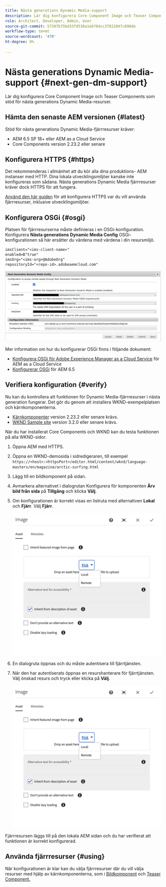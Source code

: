 ```yaml
---
title: Nästa generations Dynamic Media-support
description: Lär dig konfigurera Core Component Image och Teaser Components som stöd för nästa generations Dynamic Media-resurser.
role: Architect, Developer, Admin, User
source-git-commit: 57307b75bd33fd538a1eb704cc37822847c896de
workflow-type: tm+mt
source-wordcount: '470'
ht-degree: 0%

---
```



# Nästa generations Dynamic Media-support {#next-gen-dm-support}

Lär dig konfigurera Core Component Image och Teaser Components som stöd för nästa generations Dynamic Media-resurser.

## Hämta den senaste AEM versionen {#latest}

Stöd för nästa generations Dynamic Media-fjärrresurser kräver:

* AEM 6.5 SP 18+ eller AEM as a Cloud Service
* Core Components version 2.23.2 eller senare

## Konfigurera HTTPS {#https}

Det rekommenderas i allmänhet att du kör alla dina produktions- AEM instanser med HTTP. Dina lokala utvecklingsmiljöer kanske inte konfigureras som sådana. Nästa generations Dynamic Media fjärrresurser kräver dock HTTPS för att fungera.

[Använd den här guiden](https://experienceleague.adobe.com/docs/experience-manager-learn/foundation/security/use-the-ssl-wizard.html) för att konfigurera HTTPS var du vill använda fjärrresurser, inklusive utvecklingsmiljöer.

## Konfigurera OSGi {#osgi}

Platsen för fjärrresurserna måste definieras i en OSGi-konfiguration. Konfigurera **Nästa generations Dynamic Media Config** OSGi-konfigurationen så här ersätter du värdena med värdena i din resursmiljö.

```text
imsClient="<ims-client-name>"
enabled=B"true"
imsOrg="<ims-org>@AdobeOrg"
repositoryId="<repo-id>.adobeaemcloud.com"
```

![Konfigurationsfönstret för nästa generations Dynamic Media Config OSGi](/help/assets/remote-assets-osgi.png)

Mer information om hur du konfigurerar OSGi finns i följande dokument:

* [Konfigurera OSGi för Adobe Experience Manager as a Cloud Service](https://experienceleague.adobe.com/docs/experience-manager-cloud-service/content/implementing/deploying/configuring-osgi.html) för AEM as a Cloud Service
* [Konfigurerar OSGi](https://experienceleague.adobe.com/docs/experience-manager-65/deploying/configuring/configuring-osgi.html) för AEM 6.5

## Verifiera konfiguration {#verify}

Nu kan du kontrollera att funktionen för Dynamic Media-fjärrresurser i nästa generation fungerar. Det gör du genom att installera WKND-exempelplatsen och kärnkomponenterna.

* [Kärnkomponenter](https://github.com/adobe/aem-core-wcm-components/releases/download/core.wcm.components.reactor-2.23.2/core.wcm.components.all-2.23.2.zip) version 2.23.2 eller senare krävs.
* [WKND Sample site](https://github.com/adobe/aem-guides-wknd/releases/download/aem-guides-wknd-3.2.0/aem-guides-wknd.all-3.2.0-classic.zip) version 3.2.0 eller senare krävs.

När du har installerat Core Components och WKND kan du testa funktionen på alla WKND-sidor.

1. Öppna AEM med HTTPS.

1. Öppna en WKND-demosida i sidredigeraren, till exempel `https://<host>:<httpsPort>/editor.html/content/wknd/language-masters/en/magazine/arctic-surfing.html`

1. Lägg till en bildkomponent på sidan.

1. Avmarkera alternativet i dialogrutan Konfigurera för komponenten **Ärv bild från sida** på **Tillgång** och klicka **Välj**.

1. Om konfigurationen är korrekt visas en listruta med alternativen **Lokal** och **Fjärr**. Välj **Fjärr**.

   ![Alternativ för fjärrval och lokala val av bild](/help/assets/remote-asset-selection.png)

1. En dialogruta öppnas och du måste autentisera till fjärrtjänsten.

1. När den har autentiserats öppnas en resurshanterare för fjärrtjänsten. Välj önskad resurs och tryck eller klicka på **Välj**.

   ![Välja en fjärrresurs](/help/assets/remote-asset-selection.png)

Fjärrresursen läggs till på den lokala AEM sidan och du har verifierat att funktionen är korrekt konfigurerad.

## Använda fjärrresurser {#using}

När konfigurationen är klar kan du välja fjärrresurser där du vill välja resurser med hjälp av kärnkomponenterna, som i [Bildkomponent](/help/components/image.md) och [Teaser Component.](/help/components/teaser.md)
